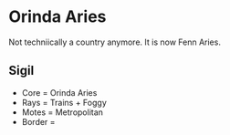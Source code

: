 # Orinda Aries
Not techniically a country anymore. It is now Fenn Aries.
## Sigil
- Core = Orinda Aries
- Rays = Trains + Foggy
- Motes = Metropolitan
- Border = 
